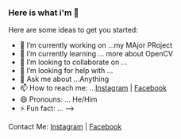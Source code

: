 ### Here is what i'm 👋


Here are some ideas to get you started:

- 🔭 I’m currently working on ...my MAjor PRoject
- 🌱 I’m currently learning ... more about OpenCV
- 👯 I’m looking to collaborate on ...
- 🤔 I’m looking for help with ...
- 💬 Ask me about ...Anything
- 📫 How to reach me: ...[Instagram](https://www.instagram.com/prayas_sirole/) | [Facebook](https://www.facebook.com/prayas.sirole)
- 😄 Pronouns: ... He/Him
- ⚡ Fun fact: ...
-->

Contact Me:
[Instagram](https://www.instagram.com/prayas_sirole/) | [Facebook](https://www.facebook.com/prayas.sirole)
